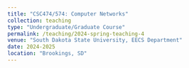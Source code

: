 ```yaml
---
title: "CSC474/574: Computer Networks"
collection: teaching
type: "Undergraduate/Graduate Course"
permalink: /teaching/2024-spring-teaching-4
venue: "South Dakota State University, EECS Department"
date: 2024-2025
location: "Brookings, SD"
---
```


<!-- [Slides](https://www.os-book.com/OS10/slide-dir/index.html) -->

<!-- [eBook](https://os.ecci.ucr.ac.cr/slides/Abraham-Silberschatz-Operating-System-Concepts-10th-2018.pdf) -->
